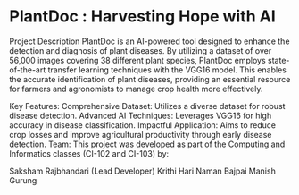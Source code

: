 # PlantDoc : Harvesting Hope with AI

Project Description
PlantDoc is an AI-powered tool designed to enhance the detection and diagnosis of plant diseases. By utilizing a dataset of over 56,000 images covering 38 different plant species, PlantDoc employs state-of-the-art transfer learning techniques with the VGG16 model. This enables the accurate identification of plant diseases, providing an essential resource for farmers and agronomists to manage crop health more effectively.

Key Features:
Comprehensive Dataset: Utilizes a diverse dataset for robust disease detection.
Advanced AI Techniques: Leverages VGG16 for high accuracy in disease classification.
Impactful Application: Aims to reduce crop losses and improve agricultural productivity through early disease detection.
Team:
This project was developed as part of the Computing and Informatics classes (CI-102 and CI-103) by:

Saksham Rajbhandari (Lead Developer)
Krithi Hari
Naman Bajpai
Manish Gurung

